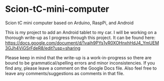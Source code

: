 Scion-tC-mini-computer
======================

Scion tC mini computer based on Arduino, RaspPi, and Android

This is my project to add an Android tablet to my car. I will be working on a thorough write-up as I progress through this project. It can be found here: https://docs.google.com/document/d/1vaih9PYs1yR0XOHnxhHdJ4_YmUEM3GJh4ViGSrFdeR8/edit?usp=sharing

Please keep in mind that the write-up is a work-in-progress so there are bound to be grammatical/spelling errors and minor inconsistencies. If you find any, please leave a comment on the Google Docs file. Also feel free to leave any comments/suggestions as comments in that file.